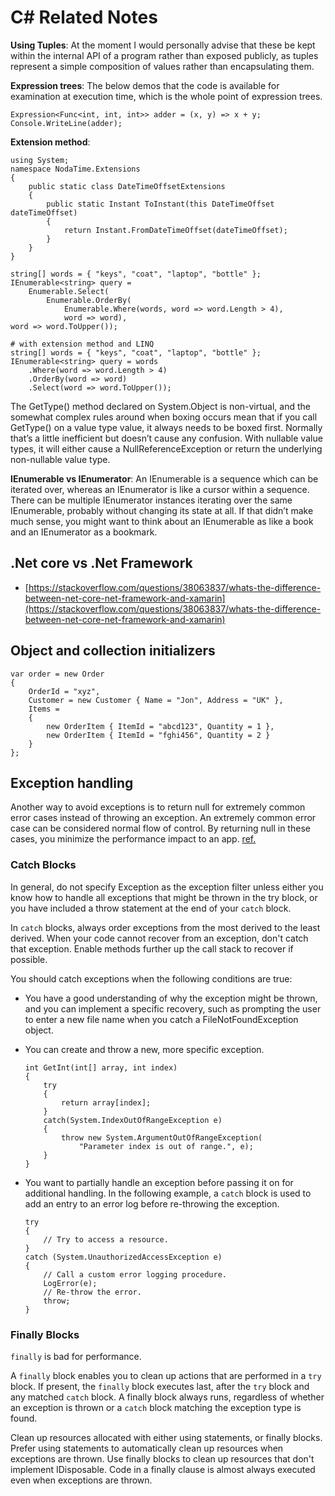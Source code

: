# C# Related Notes

**Using Tuples**: At the moment I would
personally advise that these be kept within the internal API of a program rather than exposed
publicly, as tuples represent a simple composition of values rather than encapsulating them.

**Expression trees**: The below demos that the code is available for examination at execution time, which is the whole point of expression trees. 

```
Expression<Func<int, int, int>> adder = (x, y) => x + y;
Console.WriteLine(adder);
```

**Extension method**: 
```
using System;
namespace NodaTime.Extensions
{
    public static class DateTimeOffsetExtensions
    {
        public static Instant ToInstant(this DateTimeOffset dateTimeOffset)
        {
            return Instant.FromDateTimeOffset(dateTimeOffset);
        }
    }
}
```

```
string[] words = { "keys", "coat", "laptop", "bottle" };
IEnumerable<string> query =
    Enumerable.Select(
        Enumerable.OrderBy(
            Enumerable.Where(words, word => word.Length > 4),
            word => word),
word => word.ToUpper());

# with extension method and LINQ
string[] words = { "keys", "coat", "laptop", "bottle" };
IEnumerable<string> query = words
    .Where(word => word.Length > 4)
    .OrderBy(word => word)
    .Select(word => word.ToUpper());
```

The GetType() method declared on System.Object is
non-virtual, and the somewhat complex rules around when boxing occurs mean that if you call
GetType() on a value type value, it always needs to be boxed first. Normally that’s a little
inefficient but doesn’t cause any confusion. With nullable value types, it will either cause a
NullReferenceException or return the underlying non-nullable value type.

**IEnumerable vs IEnumerator**: An IEnumerable is a sequence which can be iterated over, whereas an IEnumerator is
like a cursor within a sequence. There can be multiple IEnumerator instances iterating over
the same IEnumerable, probably without changing its state at all. If that didn’t make much sense, you might want to 
think about an IEnumerable as like a book and an IEnumerator as a bookmark.

## .Net core vs .Net Framework

* [https://stackoverflow.com/questions/38063837/whats-the-difference-between-net-core-net-framework-and-xamarin](https://stackoverflow.com/questions/38063837/whats-the-difference-between-net-core-net-framework-and-xamarin)

## Object and collection initializers

```
var order = new Order
{
    OrderId = "xyz",
    Customer = new Customer { Name = "Jon", Address = "UK" },
    Items =
    {
        new OrderItem { ItemId = "abcd123", Quantity = 1 },
        new OrderItem { ItemId = "fghi456", Quantity = 2 }
    }
};
```

## Exception handling

Another way to avoid exceptions is to return null for extremely common error cases instead of throwing an exception. An extremely common error case can be considered normal flow of control. By returning null in these cases, you minimize the performance impact to an app. [ref.](https://docs.microsoft.com/en-us/dotnet/standard/exceptions/best-practices-for-exceptions#design-classes-so-that-exceptions-can-be-avoided)

### Catch Blocks

In general, do not specify Exception as the exception filter unless either you know how to handle all exceptions that might be thrown in the try block, or you have included a throw statement at the end of your ```catch``` block.

In ```catch``` blocks, always order exceptions from the most derived to the least derived. When your code cannot recover from an exception, don't catch that exception. Enable methods further up the call stack to recover if possible.

You should catch exceptions when the following conditions are true:

* You have a good understanding of why the exception might be thrown, and you can implement a specific recovery, such as prompting the user to enter a new file name when you catch a FileNotFoundException object.

* You can create and throw a new, more specific exception.
    ```
    int GetInt(int[] array, int index)
    {
        try
        {
            return array[index];
        }
        catch(System.IndexOutOfRangeException e)
        {
            throw new System.ArgumentOutOfRangeException(
                "Parameter index is out of range.", e);
        }
    }
    ```

* You want to partially handle an exception before passing it on for additional handling. In the following example, a ```catch``` block is used to add an entry to an error log before re-throwing the exception.
    ```
    try
    {
        // Try to access a resource.
    }
    catch (System.UnauthorizedAccessException e)
    {
        // Call a custom error logging procedure.
        LogError(e);
        // Re-throw the error.
        throw;     
    }
    ```

### Finally Blocks

```finally``` is bad for performance.

A ```finally``` block enables you to clean up actions that are performed in a ```try``` block. If present, the ```finally``` block executes last, after the ```try``` block and any matched ```catch``` block. A finally block always runs, regardless of whether an exception is thrown or a ```catch``` block matching the exception type is found.

Clean up resources allocated with either using statements, or finally blocks. Prefer using statements to automatically clean up resources when exceptions are thrown. Use finally blocks to clean up resources that don't implement IDisposable. Code in a finally clause is almost always executed even when exceptions are thrown.

